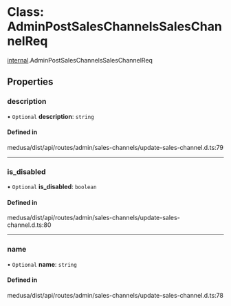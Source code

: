 # Class: AdminPostSalesChannelsSalesChannelReq

[internal](../modules/internal-25.md).AdminPostSalesChannelsSalesChannelReq

## Properties

### description

• `Optional` **description**: `string`

#### Defined in

medusa/dist/api/routes/admin/sales-channels/update-sales-channel.d.ts:79

___

### is\_disabled

• `Optional` **is\_disabled**: `boolean`

#### Defined in

medusa/dist/api/routes/admin/sales-channels/update-sales-channel.d.ts:80

___

### name

• `Optional` **name**: `string`

#### Defined in

medusa/dist/api/routes/admin/sales-channels/update-sales-channel.d.ts:78
